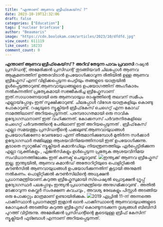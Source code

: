 ```yaml
---
title: "എന്താണ് ആണവ ബ്രീഫ്‌കെയ്‌സ് ?"
date: 2023-10-19T12:32:06
draft: false
categories: ["Education"]
tags: ['nuclear briefcase']
author: "Beaumaris"
image: "https://cdn.boolokam.com/articles/2023/10/dfdfd.jpg"
view_count: 611119
like_count: 18233
comment_count: 0
---
```


**എന്താണ് ആണവ ബ്രീഫ്‌കെയ്‌സ് ?** **അറിവ് തേടുന്ന പാവം പ്രവാസി** റഷ്യൻ പ്രസിഡന്റ്, അമേരിക്കൻ പ്രസിഡന്റ് തുടങ്ങിയവർ ചിലപ്പോൾ ആണവ ആക്രമണത്തിന് ഉത്തരവിടാന്‍ ഉപയോഗിക്കാവുന്ന രീതിയിൽ ഉള്ള ആണവ ബ്രീഫ്കേസ് എന്ന് വിളിക്കപ്പെടുന്ന പെട്ടിയും തങ്ങളുടെ യാത്രയിൽ ഉൾപ്പെടുത്താറുണ്ട്.ആണവായുധങ്ങളുടെ ഉപയോഗത്തിന് അംഗീകാരം നല്‍കുന്നതിന് പ്രത്യേകമായി സജ്ജീകരിച്ച ബ്രീഫ്കേസാണ് ഇത്.സാധാരണയായി ഒരു ആണവായുധ രാഷ്ട്രത്തിന്റെ തലവന് സമീപം എല്ലായ്‌പ്പോഴും ഇത് സൂക്ഷിക്കാറുണ്ട്. ചിലപ്പോള്‍ വിദേശ യാത്രകളിലും കൊണ്ടു പോകാറുണ്ട്. റഷ്യയുടെ ന്യൂക്ലിയര്‍ ബ്രീഫ്‌കേസ് ചെഗെറ്റ് എന്ന കോഡ് നാമത്തിലാണ് അറിയപ്പെടുന്നത്. പരമ്പരാഗതമായി ഒരു നാവിക ഉദ്യോഗസ്ഥനാണ് ഇത് വഹിക്കുന്നത്. കോക്കസസ് പർവതനിരകളിലെ ചെഗെറ്റ് പർവതത്തിന്റെ പേരിലാണ് ഇത് അറിയപ്പെടുന്നത് . ബ്രീഫ്‌കേസ് എല്ലാ സമയത്തും പ്രസിഡന്റിന്റെ പക്കലുണ്ട്.ആണവായുധങ്ങള്‍ ഉപയോഗിക്കണോ വേണ്ടയോ എന്ന് തീരുമാനിക്കുമ്പോള്‍ മുതിര്‍ന്ന സര്‍ക്കാര്‍ ഉദ്യോഗസ്ഥര്‍ തമ്മിലുള്ള ആശയവിനിമയത്തിനായി ഇത് ഉപയോഗിക്കുന്നു. കൂടാതെ സ്ട്രാറ്റജിക് ന്യൂക്ലിയര്‍ കമാന്‍ഡിലും നിയന്ത്രണത്തിലും ഏര്‍പ്പെട്ടിരിക്കുന്ന എല്ലാ വ്യക്തികളും , ഏജന്‍സികളും ഉള്‍പ്പെടുന്ന പ്രത്യേക ആശയവിനിമയ സംവിധാനത്തിലേക്കും ഇത് കണക്ട് ചെയ്യാറുണ്ട്. ![](https://cdn.boolokam.com/articles/2023/10/aac.webp)ഇന്ത്യക്ക് ആണവ ബ്രീഫ്കേസ് ഇല്ല. ഇന്ത്യയില്‍, ആണവ കമാന്‍ഡ് അതോറിറ്റിയുടെ പൊളിറ്റിക്കല്‍ കൗണ്‍സില്‍ ആണവായുധങ്ങള്‍ ഉപയോഗിക്കുന്നതിന് കൂട്ടായി അനുമതി നല്‍കണം. പൊളിറ്റിക്കല്‍ കൗണ്‍സിലിന്റെ അധ്യക്ഷന്‍ പ്രധാനമന്ത്രിയാണ്.കറുത്ത ബ്രീഫ്കേസുമായി സ്‌പെഷ്യല്‍ പ്രൊട്ടക്ഷന്‍ ഗ്രൂപ്പ് ഉദ്യോഗസ്ഥര്‍ പലപ്പോഴും ഇന്ത്യന്‍ പ്രധാനമന്ത്രിയെ അനുഗമിക്കാറുണ്ട് . അതില്‍ മടക്കാവുന്ന കെവ്ലര്‍ സംരക്ഷണ കവചവും , അവശ്യ രേഖകളും പിസ്റ്റള്‍ അടങ്ങിയ ഒരു പോക്കറ്റും മാത്രമാണ് ഉണ്ടായിരിക്കുക. ![](https://cdn.boolokam.com/articles/2023/10/sc.jpg)2019 ഏപ്രില്‍ 11-ന് അന്നത്തെ പാക്കിസ്ഥാന്‍ പ്രധാനമന്ത്രി ഇമ്രാന്‍ ഖാന്‍ പാക്കിസ്ഥാന്റെ ആണവായുധങ്ങളുടെ കോഡുകള്‍ അടങ്ങിയ കറുത്ത ബ്രീഫ്കേസ് കൊണ്ടുനടക്കുന്ന ദൃശ്യങ്ങള്‍ ബിബിസി പുറത്ത് വിട്ടിരുന്നു. അമേരിക്കൻ പ്രസിഡന്റിന്റെ കൂടെയുള്ള ബ്രീഫ് കേസിന് ന്യൂക്ലിയർ ഫുട്ബോൾ എന്നാണ് അറിയപ്പെടുന്നത്.
